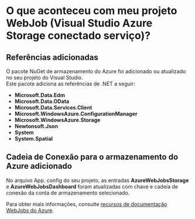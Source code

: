 <properties
    pageTitle="O que aconteceu com meu projeto WebJob (Visual Studio Azure Storage conectado serviço)? | Microsoft Azure"
    description="Descreve o que aconteceu em um projeto do Azure WebJob depois de se conectar a uma conta de armazenamento usando o Visual Studio conectado serviços"
    services="storage"
    documentationCenter=""
    authors="TomArcher"
    manager="douge"
    editor=""/>

<tags
    ms.service="storage"
    ms.workload="web"
    ms.tgt_pltfrm="vs-what-happened"
    ms.devlang="na"
    ms.topic="article"
    ms.date="08/15/2016"
    ms.author="tarcher"/>

# <a name="what-happened-to-my-webjob-project-visual-studio-azure-storage-connected-service"></a>O que aconteceu com meu projeto WebJob (Visual Studio Azure Storage conectado serviço)?

## <a name="references-added"></a>Referências adicionadas

O pacote NuGet de armazenamento do Azure foi adicionado ou atualizado no seu projeto do Visual Studio.  
Este pacote adiciona as referências de .NET a seguir:

- **Microsoft.Data.Edm**
- **Microsoft.Data.OData**
- **Microsoft.Data.Services.Client**
- **Microsoft.WindowsAzure.ConfigurationManager**
- **Microsoft.WindowsAzure.Storage**
- **Newtonsoft.Json**
- **System**
- **System.Spatial**

## <a name="connection-string-for-azure-storage-added"></a>Cadeia de Conexão para o armazenamento do Azure adicionado
No arquivo App. config do seu projeto, as entradas **AzureWebJobsStorage** e **AzureWebJobsDashboard** foram atualizadas com chave e cadeia de conexão da conta de armazenamento selecionado.

Para obter mais informações, consulte [recursos de documentação WebJobs do Azure](http://go.microsoft.com/fwlink/?linkid=390226).
